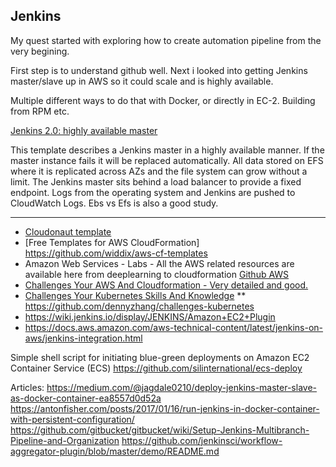 ## Jenkins

My quest started with exploring how to create automation pipeline from the very begining.

First step is to understand github well. Next i looked into getting Jenkins master/slave up in AWS so it could scale and is highly available.

Multiple different ways to do that with Docker, or directly in EC-2. Building from RPM etc.

[Jenkins 2.0: highly available master](https://github.com/widdix/aws-cf-templates/tree/master/jenkins)

This template describes a Jenkins master in a highly available manner. If the master instance fails it will be replaced automatically. All data stored on EFS where it is replicated across AZs and the file system can grow without a limit. The Jenkins master sits behind a load balancer to provide a fixed endpoint. Logs from the operating system and Jenkins are pushed to CloudWatch Logs. Ebs vs Efs is also a good study.

**********************

* [Cloudonaut template](https://templates.cloudonaut.io/en/stable/)
* [Free Templates for AWS CloudFormation] https://github.com/widdix/aws-cf-templates
* Amazon Web Services - Labs - All the AWS related resources are available here from deeplearning to cloudformation
[Github AWS](https://github.com/awslabs/)
* [Challenges Your AWS And Cloudformation - Very detailed and good.](https://github.com/dennyzhang/challenges-cloudformation-jenkins)
* [Challenges Your Kubernetes Skills And Knowledge](https://kubernetes.dennyzhang.com)
** https://github.com/dennyzhang/challenges-kubernetes
* https://wiki.jenkins.io/display/JENKINS/Amazon+EC2+Plugin
* https://docs.aws.amazon.com/aws-technical-content/latest/jenkins-on-aws/jenkins-integration.html

Simple shell script for initiating blue-green deployments on Amazon EC2 Container Service (ECS)
  https://github.com/silinternational/ecs-deploy

Articles: 
  https://medium.com/@jagdale0210/deploy-jenkins-master-slave-as-docker-container-ea8557d0d52a
  https://antonfisher.com/posts/2017/01/16/run-jenkins-in-docker-container-with-persistent-configuration/
  https://github.com/gitbucket/gitbucket/wiki/Setup-Jenkins-Multibranch-Pipeline-and-Organization
  https://github.com/jenkinsci/workflow-aggregator-plugin/blob/master/demo/README.md